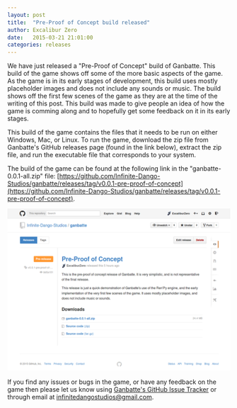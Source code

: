 ```yaml
---
layout: post
title:  "Pre-Proof of Concept build released"
author:	Excalibur Zero
date:   2015-03-21 21:01:00
categories: releases
---
```

We have just released a "Pre-Proof of Concept" build of Ganbatte. This build of the game shows off some of the more basic aspects of the game. As the game is in its early stages of development, this build uses mostly placeholder images and does not include any sounds or music. The build shows off the first few scenes of the game as they are at the time of the writing of this post. This build was made to give people an idea of how the game is comming along and to hopefully get some feedback on it in its early stages.

This build of the game contains the files that it needs to be run on either Windows, Mac, or Linux. To run the game, download the zip file from Ganbatte's GitHub releases page (found in the link below), extract the zip file, and run the executable file that corresponds to your system.

The build of the game can be found at the following link in the "ganbatte-0.0.1-all.zip" file: [https://github.com/Infinite-Dango-Studios/ganbatte/releases/tag/v0.0.1-pre-proof-of-concept](https://github.com/Infinite-Dango-Studios/ganbatte/releases/tag/v0.0.1-pre-proof-of-concept).

![Ganbatte's GitHub releases page](/images/posts/2015-03-21-sc_01.png)

If you find any issues or bugs in the game, or have any feedback on the game then please let us know using [Ganbatte's GitHub Issue Tracker](https://github.com/Infinite-Dango-Studios/ganbatte/issues) or through email at [infinitedangostudios@gmail.com](mailto:infinitedangostudios@gmail.com).
